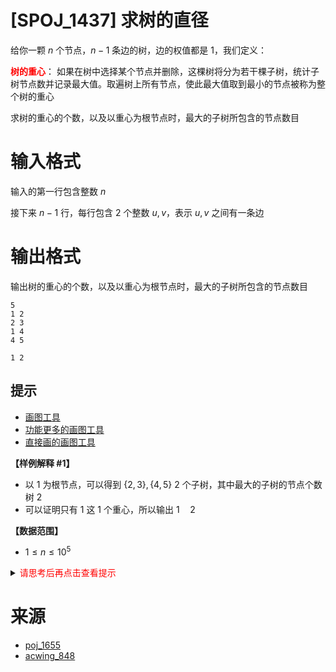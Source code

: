 # [SPOJ_1437] 求树的直径

给你一颗 $n$ 个节点，$n-1$ 条边的树，边的权值都是 $1$，我们定义：

**<font color="#FF0000">树的重心</font>**： 如果在树中选择某个节点并删除，这棵树将分为若干棵子树，统计子树节点数并记录最大值。取遍树上所有节点，使此最大值取到最小的节点被称为整个树的重心

求树的重心的个数，以及以重心为根节点时，最大的子树所包含的节点数目

# 输入格式

输入的第一行包含整数 $n$

接下来 $n - 1$ 行，每行包含 $2$ 个整数 $u, v$，表示 $u, v$ 之间有一条边

# 输出格式

输出树的重心的个数，以及以重心为根节点时，最大的子树所包含的节点数目

```input1
5
1 2
2 3
1 4
4 5
```

```output1
1 2
```

## 提示
- [画图工具](https://csacademy.com/app/graph_editor/)
- [功能更多的画图工具](https://anacc22.github.io/another_graph_editor/)
- [直接画的画图工具](https://silverfoxxxy.github.io/miska924/DrawGraphJS/)

**【样例解释 #1】**
- 以 $1$ 为根节点，可以得到 $\{2, 3\}, \{4, 5\}$ 2 个子树，其中最大的子树的节点个数树 2
- 可以证明只有 $1$ 这 1 个重心，所以输出 $1 \quad 2$

**【数据范围】**
- $1 \leq n \leq 10^5$

<details>
<summary><font color="#FF0000">请思考后再点击查看提示</font></summary>

</details>

# 来源
* [poj_1655](http://poj.org/problem?id=1655)
* [acwing_848](https://www.acwing.com/problem/content/description/848/)